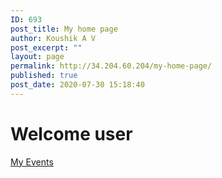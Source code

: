 ```yaml
---
ID: 693
post_title: My home page
author: Koushik A V
post_excerpt: ""
layout: page
permalink: http://34.204.60.204/my-home-page/
published: true
post_date: 2020-07-30 15:18:40
---
```

<h1>Welcome user</h1>		
			<a href="#" role="button">
						My Events
					</a>